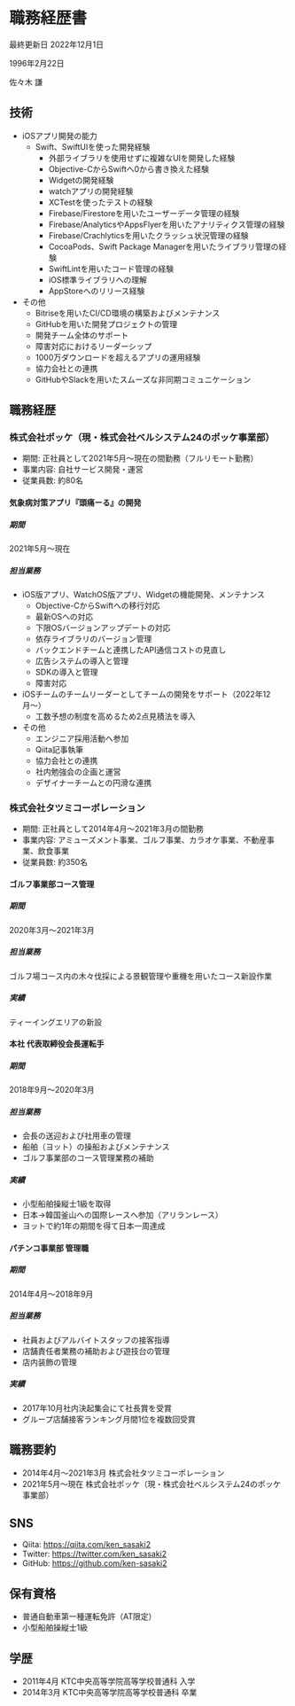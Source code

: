 # 職務経歴書
最終更新日 2022年12月1日

1996年2月22日

佐々木 謙

## 技術
- iOSアプリ開発の能力
  - Swift、SwiftUIを使った開発経験
    - 外部ライブラリを使用せずに複雑なUIを開発した経験
    - Objective-CからSwiftへ0から書き換えた経験
    - Widgetの開発経験
    - watchアプリの開発経験
    - XCTestを使ったテストの経験
    - Firebase/Firestoreを用いたユーザーデータ管理の経験
    - Firebase/AnalyticsやAppsFlyerを用いたアナリティクス管理の経験
    - Firebase/Crachlyticsを用いたクラッシュ状況管理の経験
    - CocoaPods、Swift Package Managerを用いたライブラリ管理の経験
    - SwiftLintを用いたコード管理の経験
    - iOS標準ライブラリへの理解
    - AppStoreへのリリース経験
- その他
  - Bitriseを用いたCI/CD環境の構築およびメンテナンス
  - GitHubを用いた開発プロジェクトの管理
  - 開発チーム全体のサポート
  - 障害対応におけるリーダーシップ
  - 1000万ダウンロードを超えるアプリの運用経験
  - 協力会社との連携
  - GitHubやSlackを用いたスムーズな非同期コミュニケーション
  

## 職務経歴
### 株式会社ポッケ（現・株式会社ベルシステム24のポッケ事業部）
- 期間: 正社員として2021年5月〜現在の間勤務（フルリモート勤務）
- 事業内容: 自社サービス開発・運営
- 従業員数: 約80名

#### 気象病対策アプリ『頭痛ーる』の開発
##### 期間
2021年5月〜現在

##### 担当業務
- iOS版アプリ、WatchOS版アプリ、Widgetの機能開発、メンテナンス
  - Objective-CからSwiftへの移行対応
  - 最新OSへの対応
  - 下限OSバージョンアップデートの対応
  - 依存ライブラリのバージョン管理
  - バックエンドチームと連携したAPI通信コストの見直し
  - 広告システムの導入と管理
  - SDKの導入と管理
  - 障害対応
- iOSチームのチームリーダーとしてチームの開発をサポート（2022年12月〜）
  - 工数予想の制度を高めるため2点見積法を導入 
- その他
  - エンジニア採用活動へ参加
  - Qiita記事執筆
  - 協力会社との連携
  - 社内勉強会の企画と運営
  - デザイナーチームとの円滑な連携

### 株式会社タツミコーポレーション
- 期間: 正社員として2014年4月〜2021年3月の間勤務
- 事業内容: アミューズメント事業、ゴルフ事業、カラオケ事業、不動産事業、飲食事業
- 従業員数: 約350名

#### ゴルフ事業部コース管理
##### 期間
2020年3月〜2021年3月

##### 担当業務
ゴルフ場コース内の木々伐採による景観管理や重機を用いたコース新設作業

##### 実績
ティーイングエリアの新設

#### 本社 代表取締役会長運転手
##### 期間
2018年9月〜2020年3月

##### 担当業務
- 会長の送迎および社用車の管理
- 船舶（ヨット）の操船およびメンテナンス
- ゴルフ事業部のコース管理業務の補助

##### 実績
- 小型船舶操縦士1級を取得
- 日本->韓国釜山への国際レースへ参加（アリランレース）
- ヨットで約1年の期間を得て日本一周達成

#### パチンコ事業部 管理職
##### 期間
2014年4月〜2018年9月

##### 担当業務
- 社員およびアルバイトスタッフの接客指導
- 店舗責任者業務の補助および遊技台の管理
- 店内装飾の管理

##### 実績
- 2017年10月社内決起集会にて社長賞を受賞
- グループ店舗接客ランキング月間1位を複数回受賞


## 職務要約
- 2014年4月〜2021年3月 株式会社タツミコーポレーション
- 2021年5月〜現在 株式会社ポッケ（現・株式会社ベルシステム24のポッケ事業部）


## SNS
- Qiita: https://qiita.com/ken_sasaki2
- Twitter: https://twitter.com/ken_sasaki2
- GitHub: https://github.com/ken-sasaki2


## 保有資格
- 普通自動車第一種運転免許（AT限定）
- 小型船舶操縦士1級


## 学歴
- 2011年4月 KTC中央高等学院高等学校普通科 入学
- 2014年3月 KTC中央高等学院高等学校普通科 卒業
